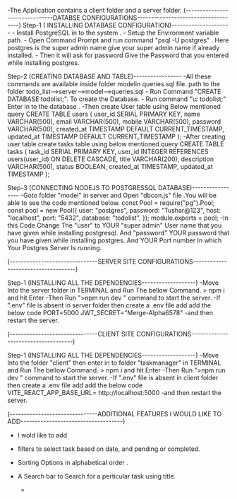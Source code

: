 -The Application contains a client folder and a server folder.
   (-------------------------------DATABSE CONFIGURATIONS------------------------------------)
Step-1 ( INSTALLING DATABASE CONFIGURATION)---------------------
       - Install  PostgreSQL in to the system .
       - Setup the Environment variable path.
       - Open Command Prompt and run  command  "psql -U postgres"  . Here postgres is the super admin name give your super admin name if already installed.
       - Then it will ask for password Give the Password that you entered while installing postgres.

Step-2 (CREATING DATABASE AND TABLE)-----------------
-All these commands are available inside folder modelin queries.sql file. path to the folder  todo_list-->server-->model-->queries.sql
         - Run Command "CREATE DATABASE todolist;". To create the Database.
         - Run command "\c todolist;"  Enter in to the database .
         -Then create User table using Below mentioned query
                  CREATE TABLE users (
                      user_id SERIAL PRIMARY KEY,
                      name VARCHAR(500),
                      email VARCHAR(500),
                      mobile VARCHAR(500),
                      password VARCHAR(500),
                      created_at TIMESTAMP DEFAULT CURRENT_TIMESTAMP,
                      updated_at TIMESTAMP DEFAULT CURRENT_TIMESTAMP
                  );
         -After creating user table  create tasks table using below mentioned query
                  CREATE TABLE tasks (
                      task_id SERIAL PRIMARY KEY,
                      user_id INTEGER REFERENCES users(user_id) ON DELETE CASCADE,
                      title VARCHAR(200),
                      description VARCHAR(500),
                      status BOOLEAN,
                      created_at TIMESTAMP,
                      updated_at TIMESTAMP
                  );
         
Step-3 (CONNECTING NODEJS  TO POSTGRESSQL DATABASE)-----------------
               -Goto  folder  "model" in server and Open "dbcon.js" file .You will be able to see the code mentioned below.
                      const Pool = require("pg").Pool;
                           const pool = new Pool({
                            user: "postgres",
                            password: "Tushar@123",
                            host: "localhost",
                            port: "5432",
                            database: "todolist",
                          }); 
                          module.exports = pool;
                -In this Code Change The "user" to YOUR "super admin"  User name that you have given while installing postgresql.
                   And "password" YOUR password that you have given while installing postgres.
                   And  YOUR Port number In which Your Postgres Server Is running.

   (-------------------------------SERVER SITE CONFIGURATIONS------------------------------------)

   Step-1 (INSTALLING ALL THE DEPENDENCIES-------------------)
            -Move Into the server folder in TERMINAL and Run The bellow Command.
                     > npm i 
                       and hit Enter 
              -Then Run  ">npm run dev " command to start the server.
             -If ".env" file is absent in server folder then create a .env file add add the below code
                       PORT=5000
                       JWT_SECRET="Merge-Alpha6578"
              -and then  restart the server.


   (-------------------------------CLIENT SITE CONFIGURATIONS------------------------------------)

   Step-1 (INSTALLING ALL THE DEPENDENCIES-------------------)
            -Move Into the  folder  "client" then enter in to folder "taskmanager"   in TERMINAL and Run The bellow Command.
                     > npm i 
                       and hit Enter 
              -Then Run  ">npm run dev " command to start the server.
             -If ".env" file is absent in client folder then create a .env file add add the below code
                     VITE_REACT_APP_BASE_URL= http://localhost:5000
              -and then  restart the server.
              

   (-------------------------------ADDITIONAL FEATURES I WOULD LIKE TO ADD------------------------------------)
 - I wold like to add
 - filters  to select  task based on date, and pending or completed.
 - Sorting Options in alphabetical order .
 - A Search bar to Search for a perticular task using title.


                      
            


     -




       

